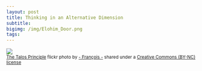 ```yaml
---
layout: post
title: Thinking in an Alternative Dimension
subtitle:
bigimg: /img/Elohim_Door.png
tags:
---
```




<a title="The Talos Principle" href="https://flickr.com/photos/wakeupmrfreeman/16214157737"><img src="https://farm8.static.flickr.com/7400/16214157737_5623ecd66f.jpg" /></a><br /><small><a title="The Talos Principle" href="https://flickr.com/photos/wakeupmrfreeman/16214157737">The Talos Principle</a> flickr photo by <a href="https://flickr.com/people/wakeupmrfreeman">- François -</a> shared under a <a href="https://creativecommons.org/licenses/by-nc/2.0/">Creative Commons (BY-NC) license</a> </small>
